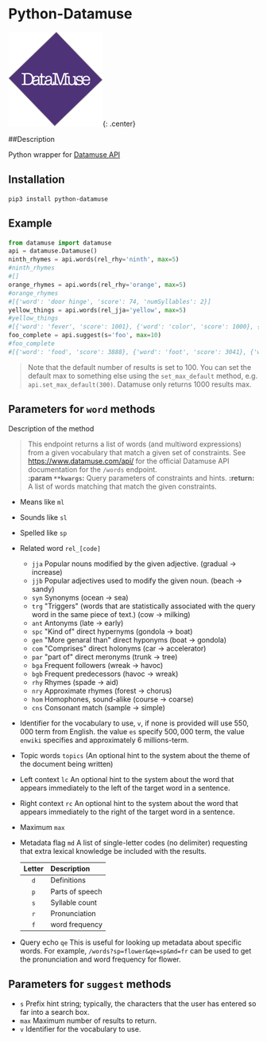 # Python-Datamuse

![datamuse](images/datamuse_logo.png){: .center}

##Description

Python wrapper for [Datamuse API](https://www.datamuse.com/api/)

## Installation
```
pip3 install python-datamuse
```
## Example

```python
from datamuse import datamuse
api = datamuse.Datamuse()
ninth_rhymes = api.words(rel_rhy='ninth', max=5)
#ninth_rhymes
#[]
orange_rhymes = api.words(rel_rhy='orange', max=5)
#orange_rhymes
#[{'word': 'door hinge', 'score': 74, 'numSyllables': 2}]
yellow_things = api.words(rel_jja='yellow', max=5)
#yellow_things
#[{'word': 'fever', 'score': 1001}, {'word': 'color', 'score': 1000}, {'word': 'flowers', 'score': 999}, {'word': 'light', 'score': 998}, {'word': 'colour', 'score': 997}]
foo_complete = api.suggest(s='foo', max=10)
#foo_complete
#[{'word': 'food', 'score': 3888}, {'word': 'foot', 'score': 3041}, {'word': 'fool', 'score': 1836}, {'word': 'football', 'score': 1424}, {'word': 'footage', 'score': 1328}, {'word': 'footprint', 'score': 1082}, {'word': 'foolish', 'score': 967}, {'word': 'foof', 'score': 930}, {'word': 'footing', 'score': 786}, {'word': 'foolproof', 'score': 697}]
```
> Note that the default number of results is set to 100. You can set the default max to something else using the `set_max_default` method, e.g. `api.set_max_default(300)`. Datamuse only returns 1000 results max.

## Parameters for `word` methods
Description of the method
> This endpoint returns a list of words (and multiword expressions) from a given vocabulary that match a given set of constraints. See <https://www.datamuse.com/api/> for the official Datamuse API documentation for the `/words` endpoint.  
**:param `**kwargs`:** Query parameters of constraints and hints.
**:return:** A list of words matching that match the given constraints.

*	Means like `ml`
*	Sounds like `sl`
*	Spelled like `sp`
*	Related word `rel_[code]`
	*	`jja` Popular nouns modified by the given adjective. (gradual → increase)
	*	`jjb` Popular adjectives used to modify the given noun. (beach → sandy)
	*	`syn` Synonyms (ocean → sea)
	*	`trg` "Triggers" (words that are statistically associated with the query word in the same piece of text.) (cow → milking)
	*	`ant` Antonyms (late → early)
	*	`spc` "Kind of" direct hypernyms (gondola → boat)
	*	`gen` "More genaral than" direct hyponyms (boat → gondola)
	*	`com` "Comprises" direct holonyms (car → accelerator)
	*	`par` "part of" direct meronyms (trunk → tree)
	*	`bga` Frequent followers (wreak → havoc)
	*	`bgb` Frequent predecessors (havoc → wreak)
	*	`rhy` Rhymes (spade → aid)
	*	`nry` Approximate rhymes (forest → chorus)
	*	`hom` Homophones, sound-alike (course → coarse)
	*	`cns` Consonant match (sample → simple)
*	Identifier for the vocabulary to use, `v`, if none is provided will use $550,000$ term from English. the value `es` specify $500,000$ term, the value `enwiki` specifies and approximately 6 millions-term.
*	Topic words `topics` (An optional hint to the system about the theme of the document being written)
*	Left context `lc` An optional hint to the system about the word that appears immediately to the left of the target word in a sentence.
*	Right context `rc` An optional hint to the system about the word that appears immediately to the right of the target word in a sentence.
*	Maximum `max`
* 	Metadata flag `md` A list of single-letter codes (no delimiter) requesting that extra lexical knowledge be included with the results.   

	| Letter  | Description    |
	| :------:| ---------------|
	| `d`     | Definitions    |
	| `p`     | Parts of speech|
	| `s`     | Syllable count |
	| `r`     | Pronunciation  |
	| `f`     | word frequency |

*	Query echo `qe` This is useful for looking up metadata about specific words. For example, `/words?sp=flower&qe=sp&md=fr` can be used to get the pronunciation and word frequency for flower.

## Parameters for `suggest` methods

*	`s` Prefix hint string; typically, the characters that the user has entered so far into a search box.  
*	`max` Maximum number of results to return.  
*	`v` 	Identifier for the vocabulary to use.  

